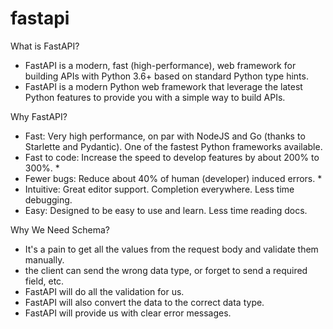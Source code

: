 # fastapi

What is FastAPI?
- FastAPI is a modern, fast (high-performance), web framework for building APIs with Python 3.6+ based on standard Python type hints.
- FastAPI is a modern Python web framework that leverage the latest Python features to provide you with a simple way to build APIs.

Why FastAPI?
- Fast: Very high performance, on par with NodeJS and Go (thanks to Starlette and Pydantic). One of the fastest Python frameworks available.
- Fast to code: Increase the speed to develop features by about 200% to 300%. *
- Fewer bugs: Reduce about 40% of human (developer) induced errors. *
- Intuitive: Great editor support. Completion everywhere. Less time debugging.
- Easy: Designed to be easy to use and learn. Less time reading docs.

Why We Need Schema?
- It's a pain to get all the values from the request body and validate them manually.
- the client can send the wrong data type, or forget to send a required field, etc.
- FastAPI will do all the validation for us.
- FastAPI will also convert the data to the correct data type.
- FastAPI will provide us with clear error messages.

